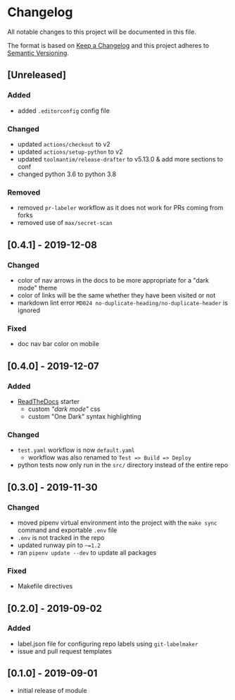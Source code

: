 # Changelog

All notable changes to this project will be documented in this file.

The format is based on [Keep a Changelog](http://keepachangelog.com/en/1.0.0/)
and this project adheres to [Semantic Versioning](http://semver.org/spec/v2.0.0.html).

## [Unreleased]

### Added

- added `.editorconfig` config file

### Changed

- updated `actions/checkout` to v2
- updated `actions/setup-python` to v2
- updated `toolmantim/release-drafter` to v5.13.0 & add more sections to conf
- changed python 3.6 to python 3.8

### Removed

- removed `pr-labeler` workflow as it does not work for PRs coming from forks
- removed use of `max/secret-scan`

## [0.4.1] - 2019-12-08

### Changed

- color of nav arrows in the docs to be more appropriate for a "dark mode" theme
- color of links will be the same whether they have been visited or not
- markdown lint error `MD024 no-duplicate-heading/no-duplicate-header` is ignored

### Fixed

- doc nav bar color on mobile

## [0.4.0] - 2019-12-07

### Added

- [ReadTheDocs](https://readthedocs.org) starter
  - custom _"dark mode"_ css
  - custom "One Dark" syntax highlighting

### Changed

- `test.yaml` workflow is now `default.yaml`
  - workflow was also renamed to `Test => Build => Deploy`
- python tests now only run in the `src/` directory instead of the entire repo

## [0.3.0] - 2019-11-30

### Changed

- moved pipenv virtual environment into the project with the `make sync` command and exportable `.env` file
- `.env` is not tracked in the repo
- updated runway pin to `~=1.2`
- ran `pipenv update --dev` to update all packages

### Fixed

- Makefile directives

## [0.2.0] - 2019-09-02

### Added

- label.json file for configuring repo labels using `git-labelmaker`
- issue and pull request templates

## [0.1.0] - 2019-09-01

- initial release of module
